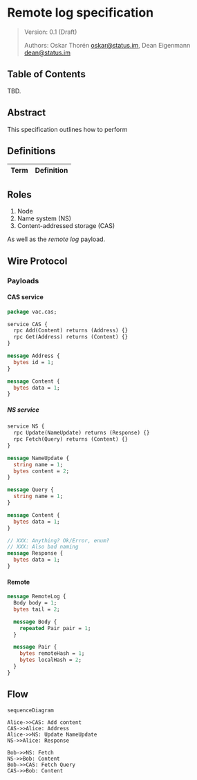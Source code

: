 # Remote log specification

<!-- Live version atm: https://notes.status.im/HPLXoeM3Sn6e8sG8TQ2Clw# -->

> Version: 0.1 (Draft)
>
> Authors: Oskar Thorén oskar@status.im, Dean Eigenmann dean@status.im

## Table of Contents

TBD.

## Abstract

This specification outlines how to perform

## Definitions

| Term        | Definition                                                                             |
| ----------- | -------------------------------------------------------------------------------------- |

## Roles

1. Node
2. Name system (NS)
3. Content-addressed storage (CAS)

As well as the *remote log* payload.

## Wire Protocol

### Payloads

#### CAS service
```protobuf
package vac.cas;

service CAS {
  rpc Add(Content) returns (Address) {}
  rpc Get(Address) returns (Content) {}
}

message Address {
  bytes id = 1;
}

message Content {
  bytes data = 1;
}
```

##### NS service

```protobuf
service NS {
  rpc Update(NameUpdate) returns (Response) {}
  rpc Fetch(Query) returns (Content) {}
}

message NameUpdate {
  string name = 1;
  bytes content = 2;
}

message Query {
  string name = 1;
}

message Content {
  bytes data = 1;
}

// XXX: Anything? Ok/Error, enum?
// XXX: Also bad naming
message Response {
  bytes data = 1;
}
```

<!-- // TODO: NameInit? -->

#### Remote
```protobuf
message RemoteLog {
  Body body = 1;
  bytes tail = 2;

  message Body {
    repeated Pair pair = 1;
  }

  message Pair {
    bytes remoteHash = 1;
    bytes localHash = 2;
  }
}
```

## Flow

<!-- This section is only here for research right now, might move or be unnecessary -->

<!-- Wil likely be replaced with similar flow to one in MVDS.spec -->

```mermaid
sequenceDiagram

Alice->>CAS: Add content
CAS->>Alice: Address
Alice->>NS: Update NameUpdate
NS->>Alice: Response

Bob->>NS: Fetch
NS->>Bob: Content
Bob->>CAS: Fetch Query
CAS->>Bob: Content
```

<!-- 


## Footnotes

TBD.

## Acknowledgements

TBD.
